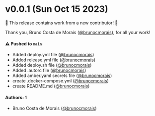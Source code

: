 # v0.0.1 (Sun Oct 15 2023)

:tada: This release contains work from a new contributor! :tada:

Thank you, Bruno Costa de Morais ([@brunocmorais](https://github.com/brunocmorais)), for all your work!

#### ⚠️ Pushed to `main`

- Added deploy.yml file ([@brunocmorais](https://github.com/brunocmorais))
- Added release.yml file ([@brunocmorais](https://github.com/brunocmorais))
- Added deploy.sh file ([@brunocmorais](https://github.com/brunocmorais))
- Added .autorc file ([@brunocmorais](https://github.com/brunocmorais))
- Added amber.yaml secrets file ([@brunocmorais](https://github.com/brunocmorais))
- create .docker-compose.yml ([@brunocmorais](https://github.com/brunocmorais))
- create README.md ([@brunocmorais](https://github.com/brunocmorais))

#### Authors: 1

- Bruno Costa de Morais ([@brunocmorais](https://github.com/brunocmorais))
